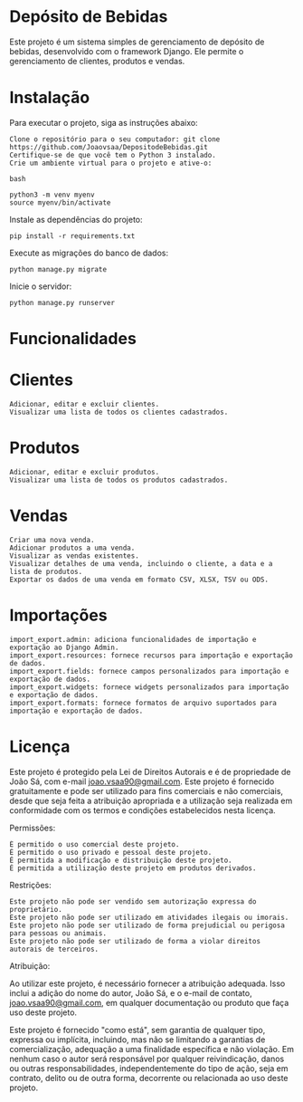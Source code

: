 # Depósito de Bebidas

Este projeto é um sistema simples de gerenciamento de depósito de bebidas, desenvolvido com o framework Django. Ele permite o gerenciamento de clientes, produtos e vendas.
# Instalação

Para executar o projeto, siga as instruções abaixo:

    Clone o repositório para o seu computador: git clone https://github.com/Joaovsaa/DepositodeBebidas.git
    Certifique-se de que você tem o Python 3 instalado.
    Crie um ambiente virtual para o projeto e ative-o:

    bash

    python3 -m venv myenv
    source myenv/bin/activate

Instale as dependências do projeto:

    pip install -r requirements.txt

Execute as migrações do banco de dados:

    python manage.py migrate

Inicie o servidor:

    python manage.py runserver

# Funcionalidades
# Clientes

    Adicionar, editar e excluir clientes.
    Visualizar uma lista de todos os clientes cadastrados.

# Produtos

    Adicionar, editar e excluir produtos.
    Visualizar uma lista de todos os produtos cadastrados.

# Vendas

    Criar uma nova venda.
    Adicionar produtos a uma venda.
    Visualizar as vendas existentes.
    Visualizar detalhes de uma venda, incluindo o cliente, a data e a lista de produtos.
    Exportar os dados de uma venda em formato CSV, XLSX, TSV ou ODS.

# Importações

    import_export.admin: adiciona funcionalidades de importação e exportação ao Django Admin.
    import_export.resources: fornece recursos para importação e exportação de dados.
    import_export.fields: fornece campos personalizados para importação e exportação de dados.
    import_export.widgets: fornece widgets personalizados para importação e exportação de dados.
    import_export.formats: fornece formatos de arquivo suportados para importação e exportação de dados.

# Licença

Este projeto é protegido pela Lei de Direitos Autorais e é de propriedade de João Sá, com e-mail joao.vsaa90@gmail.com. Este projeto é fornecido gratuitamente e pode ser utilizado para fins comerciais e não comerciais, desde que seja feita a atribuição apropriada e a utilização seja realizada em conformidade com os termos e condições estabelecidos nesta licença.

Permissões:

    É permitido o uso comercial deste projeto.
    É permitido o uso privado e pessoal deste projeto.
    É permitida a modificação e distribuição deste projeto.
    É permitida a utilização deste projeto em produtos derivados.

Restrições:

    Este projeto não pode ser vendido sem autorização expressa do proprietário.
    Este projeto não pode ser utilizado em atividades ilegais ou imorais.
    Este projeto não pode ser utilizado de forma prejudicial ou perigosa para pessoas ou animais.
    Este projeto não pode ser utilizado de forma a violar direitos autorais de terceiros.

Atribuição:

Ao utilizar este projeto, é necessário fornecer a atribuição adequada. Isso inclui a adição do nome do autor, João Sá, e o e-mail de contato, joao.vsaa90@gmail.com, em qualquer documentação ou produto que faça uso deste projeto.

Este projeto é fornecido "como está", sem garantia de qualquer tipo, expressa ou implícita, incluindo, mas não se limitando a garantias de comercialização, adequação a uma finalidade específica e não violação. Em nenhum caso o autor será responsável por qualquer reivindicação, danos ou outras responsabilidades, independentemente do tipo de ação, seja em contrato, delito ou de outra forma, decorrente ou relacionada ao uso deste projeto.
